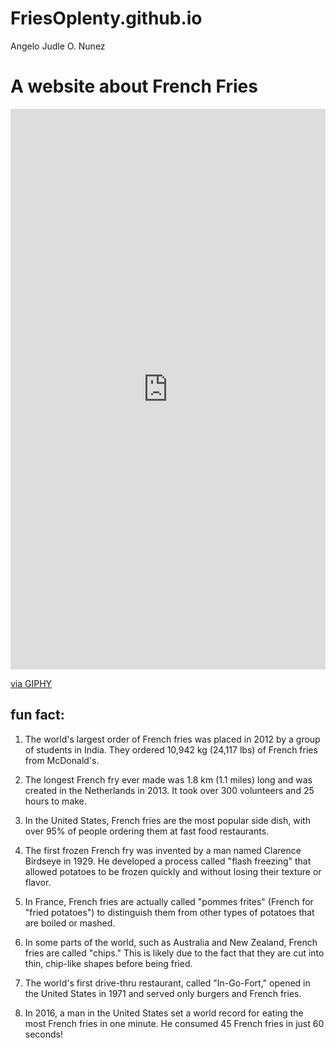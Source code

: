 # FriesOplenty.github.io
Angelo Judle O. Nunez
# A website about French Fries
<div style="width:100%;height:0;padding-bottom:178%;position:relative;"><iframe src="https://giphy.com/embed/0r3RvW5jN4WobV816C" width="100%" height="100%" style="position:absolute" frameBorder="0" class="giphy-embed" allowFullScreen></iframe></div><p><a href="https://giphy.com/gifs/frittenwerk-hungry-pommes-fritten-0r3RvW5jN4WobV816C">via GIPHY</a></p>

## fun fact: 
1. The world's largest order of French fries was placed in 2012 by a group of students in India. They ordered 10,942 kg (24,117 lbs) of French fries from McDonald's.

2. The longest French fry ever made was 1.8 km (1.1 miles) long and was created in the Netherlands in 2013. It took over 300 volunteers and 25 hours to make.

3. In the United States, French fries are the most popular side dish, with over 95% of people ordering them at fast food restaurants.

4. The first frozen French fry was invented by a man named Clarence Birdseye in 1929. He developed a process called "flash freezing" that allowed potatoes to be frozen quickly and without losing their texture or flavor.

5. In France, French fries are actually called "pommes frites" (French for "fried potatoes") to distinguish them from other types of potatoes that are boiled or mashed.

6. In some parts of the world, such as Australia and New Zealand, French fries are called "chips." This is likely due to the fact that they are cut into thin, chip-like shapes before being fried.

7. The world's first drive-thru restaurant, called "In-Go-Fort," opened in the United States in 1971 and served only burgers and French fries.

8. In 2016, a man in the United States set a world record for eating the most French fries in one minute. He consumed 45 French fries in just 60 seconds!
